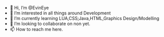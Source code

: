 - 👋 Hi, I’m @EvinEye
- 👀 I’m interested in all things around Development
- 🌱 I’m currently learning LUA,CSS;Java,HTML,Graphics Design/Modelling
- 💞️ I’m looking to collaborate on non yet.
- 📫 How to reach me here.

<!---
EvinEye/EvinEye is a ✨ special ✨ repository because its `README.md` (this file) appears on your GitHub profile.
You can click the Preview link to take a look at your changes.
--->
